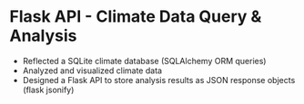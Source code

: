 # Flask API - Climate Data Query & Analysis
- Reflected a SQLite climate database (SQLAlchemy ORM queries)
- Analyzed and visualized climate data
- Designed a Flask API to store analysis results as JSON response objects (flask jsonify)
